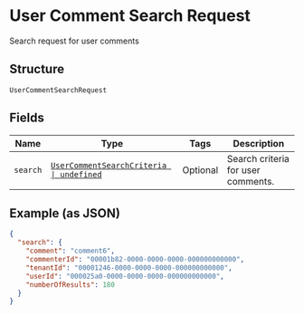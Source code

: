 
# User Comment Search Request

Search request for user comments

## Structure

`UserCommentSearchRequest`

## Fields

| Name | Type | Tags | Description |
|  --- | --- | --- | --- |
| `search` | [`UserCommentSearchCriteria \| undefined`](../../doc/models/user-comment-search-criteria.md) | Optional | Search criteria for user comments. |

## Example (as JSON)

```json
{
  "search": {
    "comment": "comment6",
    "commenterId": "00001b82-0000-0000-0000-000000000000",
    "tenantId": "00001246-0000-0000-0000-000000000000",
    "userId": "000025a0-0000-0000-0000-000000000000",
    "numberOfResults": 180
  }
}
```

